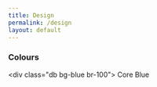 ```yaml
---
title: Design
permalink: /design
layout: default
---
```

### C﻿olours

<﻿div class="db bg-blue br-100"></div> Core Blue